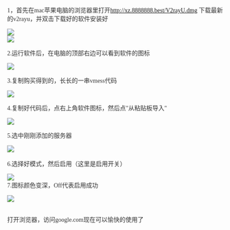 <p style="color:#333333;font-family:&quot;font-size:14px;">
	1，首先在mac苹果电脑的浏览器里打开<a href="http://xz.8888888.best/V2rayU.dmg" target="_blank">http://xz.8888888.best/V2rayU.dmg</a>
	下载最新的v2rayu，并双击下载好的软件安装好
</p>
<p style="color:#333333;font-family:&quot;font-size:14px;">
	<img src="http://jpg.8888888.best/u1.jpg" /><br />
	<img src="http://jpg.8888888.best/u2.jpg" />
</p>
<p style="color:#333333;font-family:&quot;font-size:14px;">
	2.运行软件后，在电脑的顶部右边可以看到软件的图标
</p>
<p style="color:#333333;font-family:&quot;font-size:14px;">
		<img src="http://jpg.8888888.best/u3.jpg" />

</p>
<p style="color:#333333;font-family:&quot;font-size:14px;">
	3.复制购买得到的，长长的一串vmess代码
</p>
<p style="color:#333333;font-family:&quot;font-size:14px;">
			<img src="http://jpg.8888888.best/u4.jpg" />

</p>
<p style="color:#333333;font-family:&quot;font-size:14px;">
	4.复制好代码后，点右上角软件图标，然后点"从粘贴板导入"
</p>
<p style="color:#333333;font-family:&quot;font-size:14px;">
			<img src="http://jpg.8888888.best/u5.jpg" />

</p>
<p style="color:#333333;font-family:&quot;font-size:14px;">
	5.选中刚刚添加的服务器
</p>
<p style="color:#333333;font-family:&quot;font-size:14px;">
		<img src="http://jpg.8888888.best/u6.jpg" />
<br />
<br />
6.选择好模式，然后启用（这里是启用开关）
</p>
<p style="color:#333333;font-family:&quot;font-size:14px;">
		<img src="http://jpg.8888888.best/u7.jpg" />
<br />
7.图标颜色变深，Off代表启用成功
</p>
<p style="color:#333333;font-family:&quot;font-size:14px;">
			<img src="http://jpg.8888888.best/u8.jpg" />
</p>
<p style="color:#333333;font-family:&quot;font-size:14px;">
	<br />
打开浏览器，访问google.com现在可以愉快的使用了
</p>
